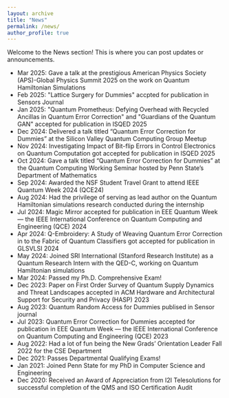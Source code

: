 ```yaml
---
layout: archive
title: "News"
permalink: /news/
author_profile: true
---
```


Welcome to the News section! This is where you can post updates or announcements.

* Mar 2025: Gave a talk at the prestigious American Physics Society (APS)-Global Physics Summit 2025 on the work on Quantum Hamiltonian Simulations
* Feb 2025: "Lattice Surgery for Dummies" accpted for publication in Sensors Journal
* Jan 2025: "Quantum Prometheus: Defying Overhead with Recycled Ancillas in Quantum Error Correction" and "Guardians of the Quantum GAN" accepted for publication in ISQED 2025
* Dec 2024: Delivered a talk titled “Quantum Error Correction for Dummies” at the Silicon Valley Quantum Computing Group Meetup
* Nov 2024: Investigating Impact of Bit-flip Errors in Control Electronics on Quantum Computation got accepted for publication in ISQED 2025
* Oct 2024: Gave a talk titled “Quantum Error Correction for Dummies” at the Quantum Computing Working Seminar hosted by Penn State’s Department of Mathematics
* Sep 2024: Awarded the NSF Student Travel Grant to attend IEEE Quantum Week 2024 (QCE24)
* Aug 2024: Had the privilege of serving as lead author on the Quantum Hamiltonian simulations research conducted during the internship
* Jul 2024: Magic Mirror accepted for publication in EEE Quantum Week — the IEEE International Conference on Quantum Computing and Engineering (QCE) 2024
* Apr 2024: Q-Embroidery: A Study of Weaving Quantum Error Correction in to the Fabric of Quantum Classifiers got accepted for publication in GLSVLSI 2024
* May 2024: Joined SRI International (Stanford Research Institute) as a Quantum Research Intern with the QED-C, working on Quantum Hamiltonian simulations
* Mar 2024: Passed my Ph.D. Comprehensive Exam!
* Dec 2023: Paper on First Order Survey of Quantum Supply Dynamics and Threat Landscapes accepted in ACM Hardware and Architectural Support for Security and Privacy (HASP) 2023
* Aug 2023: Quantum Random Access for Dummies publised in Sensor journal
* Jul 2023: Quantum Error Correction for Dummies accepted for publication in EEE Quantum Week — the IEEE International Conference on Quantum Computing and Engineering (QCE) 2023
* Aug 2022: Had a lot of fun being the New Grads’ Orientation Leader Fall 2022 for the CSE Department
* Dec 2021: Passes Departmental Qualifying Exams!
* Jan 2021: Joined Penn State for my PhD in Computer Science and Engineering
* Dec 2020: Received an Award of Appreciation from I2I Telesolutions for successful completion of the QMS and ISO Certification Audit
